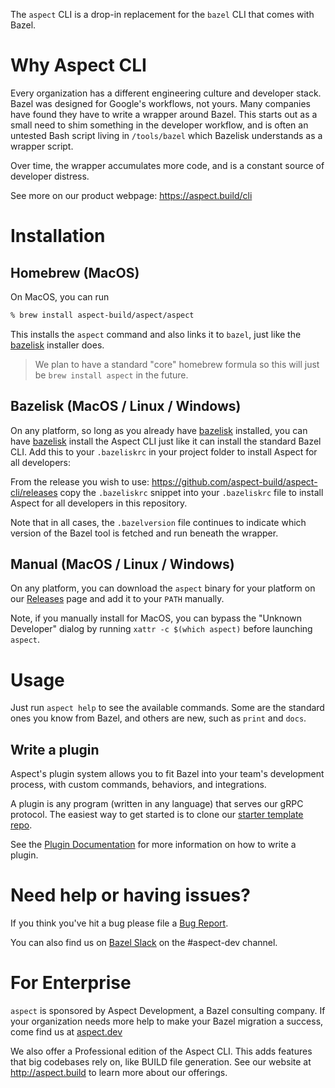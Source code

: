 The `aspect` CLI is a drop-in replacement for the `bazel` CLI that comes with Bazel.

# Why Aspect CLI

Every organization has a different engineering culture and developer stack.
Bazel was designed for Google's workflows, not yours.
Many companies have found they have to write a wrapper around Bazel.
This starts out as a small need to shim something in the developer workflow, and is often an
untested Bash script living in `/tools/bazel` which Bazelisk understands as a wrapper script.

Over time, the wrapper accumulates more code, and is a constant source of developer distress.

See more on our product webpage: <https://aspect.build/cli>

# Installation

## Homebrew (MacOS)

On MacOS, you can run

```sh
% brew install aspect-build/aspect/aspect
```

This installs the `aspect` command and also links it to `bazel`, just like the [bazelisk] installer does.

> We plan to have a standard "core" homebrew formula so this will just be `brew install aspect` in the future.

## Bazelisk (MacOS / Linux / Windows)

On any platform, so long as you already have [bazelisk] installed, you can have [bazelisk]
install the Aspect CLI just like it can install the standard Bazel CLI.
Add this to your `.bazeliskrc` in your project folder to install Aspect for all developers:

From the release you wish to use: https://github.com/aspect-build/aspect-cli/releases copy the `.bazeliskrc` snippet
into your `.bazeliskrc` file to install Aspect for all developers in this repository.

Note that in all cases, the `.bazelversion` file continues to indicate which version of the
Bazel tool is fetched and run beneath the wrapper.

## Manual (MacOS / Linux / Windows)

On any platform, you can download the `aspect` binary for your platform on our
[Releases](https://github.com/aspect-build/aspect-cli/releases) page and add it to your `PATH` manually.

Note, if you manually install for MacOS, you can bypass the "Unknown Developer" dialog by running
`xattr -c $(which aspect)` before launching `aspect`.

# Usage

Just run `aspect help` to see the available commands.
Some are the standard ones you know from Bazel, and others are new, such as `print` and `docs`.

## Write a plugin

Aspect's plugin system allows you to fit Bazel into your team's development process,
with custom commands, behaviors, and integrations.

A plugin is any program (written in any language) that serves our gRPC protocol.
The easiest way to get started is to clone our
[starter template repo](https://github.com/aspect-build/aspect-cli-plugin-template).

See the [Plugin Documentation](./docs/help/topics/plugins.md) for more information on how to write a plugin.

# Need help or having issues?

If you think you've hit a bug please file a [Bug Report](https://github.com/aspect-build/aspect-cli/issues/new/choose).

You can also find us on [Bazel Slack](https://slack.bazel.build/) on the #aspect-dev channel.

# For Enterprise

`aspect` is sponsored by Aspect Development, a Bazel consulting company.
If your organization needs more help to make your Bazel migration a success,
come find us at [aspect.dev](https://aspect.dev)

We also offer a Professional edition of the Aspect CLI.
This adds features that big codebases rely on, like BUILD file generation.
See our website at <http://aspect.build> to learn more about our offerings.

[bazel]: http://bazel.build
[github releases]: https://github.com/aspect-dev/aspect-cli/releases
[bazelisk]: https://github.com/bazelbuild/bazelisk
